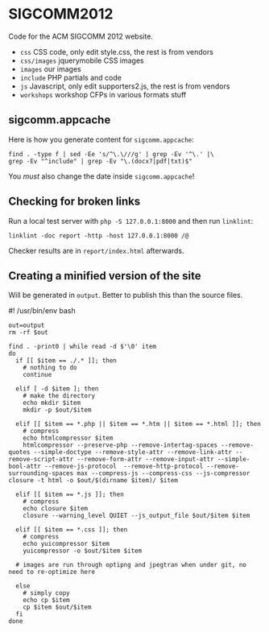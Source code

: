 SIGCOMM2012
===========

Code for the ACM SIGCOMM 2012 website.

* `css`			CSS code, only edit style.css, the rest is from vendors
* `css/images`	jquerymobile CSS images
* `images`		our images
* `include`		PHP partials and code
* `js`			Javascript, only edit supporters2.js, the rest is from vendors
* `workshops`	workshop CFPs in various formats stuff


sigcomm.appcache
----------------

Here is how you generate content for `sigcomm.appcache`:

	find . -type f | sed -Ee 's/^\.\///g' | grep -Ev '^\.' |\
	grep -Ev "^include" | grep -Ev "\.(docx?|pdf|txt)$"

You *must* also change the date inside `sigcomm.appcache`!


Checking for broken links
-------------------------

Run a local test server with `php -S 127.0.0.1:8000` and then run `linklint`:

    linklint -doc report -http -host 127.0.0.1:8000 /@
    
Checker results are in `report/index.html` afterwards.


Creating a minified version of the site
---------------------------------------

Will be generated in `output`. Better to publish this than the source files.

#! /usr/bin/env bash

    out=output
    rm -rf $out
    
    find . -print0 | while read -d $'\0' item
    do
      if [[ $item == ./.* ]]; then
    	# nothing to do
      	continue
      	
      elif [ -d $item ]; then
        # make the directory
        echo mkdir $item
      	mkdir -p $out/$item
      	
      elif [[ $item == *.php || $item == *.htm || $item == *.html ]]; then
    	# compress
    	echo htmlcompressor $item
      	htmlcompressor --preserve-php --remove-intertag-spaces --remove-quotes --simple-doctype --remove-style-attr --remove-link-attr --remove-script-attr --remove-form-attr --remove-input-attr --simple-bool-attr --remove-js-protocol  --remove-http-protocol --remove-surrounding-spaces max --compress-js --compress-css --js-compressor closure -t html -o $out/$(dirname $item)/ $item
      	
      elif [[ $item == *.js ]]; then
    	# compress
    	echo closure $item
    	closure --warning_level QUIET --js_output_file $out/$item $item
    	
      elif [[ $item == *.css ]]; then
    	# compress
    	echo yuicompressor $item
    	yuicompressor -o $out/$item $item
    
      # images are run through optipng and jpegtran when under git, no need to re-optimize here
    
      else
      	# simply copy
      	echo cp $item
        cp $item $out/$item
      fi
    done
